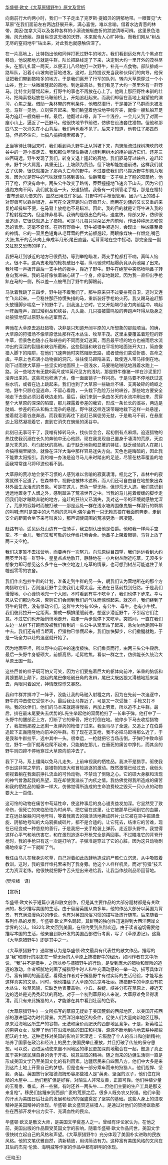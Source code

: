 [华盛顿·欧文《大草原猎野牛》原文及赏析](https://www.vrrw.net/wx/12162.html)

向南前行大约两小时，我们一下子走出了克罗斯·提姆贝的阴郁地带。一眼瞥见“大草原”在我们面前左右两边舒展开来，满心喜悦，难以言喻。借着水边青葱的林带，美因·加拿大河以及各种各样的小溪流蜿蜒曲折的踪迹清晰可辨。这里景色浩瀚，风光绮丽。游目纵览这无垠的沃野，本来就令人心旷神怡。而我们刚从“树丛无尽的窒闷地牢”钻出来，对此我也就感触倍深了。

在一片高地上，比特指出他和同伴打死过野牛的地方。我们看到远处有几个黑点在移动，他说那地方就是牛群。队长把路线定了下来，决定到大约一里开外的茂林尽头，在那儿扎营一两天，以便正儿八经地打一次野牛，补充一点食物。部队排成一路纵队，沿着小山坡向驻营地进发。这时，比特提议充当我和伙伴们的向导，他保证把我们带到猎物多的地方。于是我们离开了行军的队列，转向大草原穿过一个小山谷，登上一块微微隆起的高地。到达最高处，我们看见了大约一英里外有一群野马。比特立刻警惕起来，打野牛的事也不再放在心上了。他跨上那匹野性未驯的壮马，把绳索卷起放在马鞍前桥上，开始追赶起来。而我们却留在高地上凝望他的演习，心焦之至。借助一条林带的有利条件，他暗然潜行，于是接近了马群而未被发觉。马群一见他，立刻狂奔起来。我们眺望着他沿地平线奔突，就像一艘私船开足马力追赶一艘商船一样。最后，他翻过山脊，奔下一个浅谷，一会儿又到了对面一座小山上，逼近了一匹野马。他很快地节节前进，仿佛在设法套住猎物。但他和那匹马又一次消失在小山背后，我们再也看不见了。后来才知道，他套住了那匹烈马，但抓不住它，七搞八搞把绳索都丢了。

正当等待比特回来时，我们看到两头野牛正从斜坡下来，向蜿蜒流过绿树掩映的峡谷中的一道小溪走去。我和那位年轻伯爵极力想利用树木的掩护逼近它们。还差三四百码远，野牛发现了我们，转身又退上隆起的高地。我们驱马穿过峡谷，追赶起来。野牛头大肩宽，其重无比，上坡颇为费劲，但下坡却能加速前进。这样我们就占了优势，很快就接近了那两头亡命的野牛。不过要使我们的马靠近野牛却颇为艰难，因为光是野牛的气味就使马感到害怕。伯爵带着一支子弹上了膛的双筒枪，他开了枪，但没有命中。两头公牛改变了路线，莽莽撞撞地飞速奔下山去。因为它们逃跑方向不同，我们就各选一头，分道扬镳。我备有一对铜管老手枪，那是在福特·吉布逊那儿借来的，显然已用过许多回。打野牛时手枪很管用，因为马上的猎手对野兽可以靠得很近，并可在全速奔跑时向野兽开火。而用在边疆的又长又重的来复枪却操纵不便，在马背上放枪也不易瞄准。因此，我的目的就是让野牛进入我的手枪射程之内。但这殊非易事。我骑的是很出色的马，速度快，臀部又好，仿佛很爱追逐，它很快就追上了猎物。可是马儿每只耳朵岔开向前倾，作出种种厌恶和惊恐的表示。这毫不奇怪。在所有野兽中，野牛被猎手紧追时，会现出一种凶暴至极的神情。它的一双黑色短角从毛茸茸的巨大前额翘起，两眼像煤块一样燃烧;嘴巴大张;焦干的舌头向上伸成半月形;尾巴直竖，毛茸茸地在空中摇动。那完全是一副又狂怒又恐怖的样子。



我把马赶到够近的地方已很费劲，等到举枪瞄准，两支手枪都打不响，真叫人恼火。很不幸。这两支老枪的枪机破旧不堪，纵马驰骋时起爆药竟从药池晃了出来。我咔嗒一声扳开最后一支手枪的扳手，靠近了野牛。野牛在绝望中突然喷响鼻子转身向我冲来。我的马好像依着轴心转了一个身，痉挛地跳起。因为我一直伸出手枪趴在马的一侧，所以差一点被甩到了野牛的脚跟前。

马驮着我跳了三四步，野牛碰不着我们了。那牛原来只不过要拼死自卫，这时又连忙飞奔起来。一旦稳住那匹惊慌失措的马，重新装好手枪的火药，我又踢马追赶那头放慢脚步喘息一下的野牛了。到我追上它时，它又开始竭尽全力向前猛冲，响起一阵轰隆声，蹿过矮树丛和峡谷，几头鹿、几只狼被雷鸣般的奔跑声吓得从隐身之处狼狈地穿过原野左右逃窜而去。

奔驰在大草原去追赶猎物，决非是只知道开阔平原的人所想象的那般顺当。的确，大草原的狩猎场不像草原低处那样花木丛生、牧草丰茂。这里主要覆盖着短短的野牛草，但景色也随小丘和峡谷的不同而变幻迷离，而且最平坦的地方也被雨后水流冲出的深深的裂缝和峡谷所截断。这些裂缝和峡谷在平坦的地面张开大口，简直像猎人脚下的陷阱，在他们飞速奔驰时突然阻断去路，或者使他们蒙受折肢、丧命之虞。平原上也布满小动物掘的洞穴，往往使马蹄陷进去，致使连人带马摔倒在地。刚下过雨使大草原一些坚实的地面积上一层浅水，马要啪哒啪哒地溅着水跑上一路。另一些地方有无数8英尺或10英尺见方的浅坑，那是野牛像猪一样在沙泥里打滚弄出来的。这些坑也积满了水，像一面面镜子一样闪亮，于是马要不停地跃过这些水坑，或者在边上跳起来。我们也到了大草原一些破烂不堪、支离破碎的崎岖之地。野牛只顾仓皇逃命，不留心看路，一头栽下危险万分的峡谷。那些地方要安全地走下去是必须沿着峡边走的。最后，我们来到一条由冬天的水流冲刷出来、贯穿整个大草原的深深的陷窟，那儿裸露着参差的巉岩，形成一条长长的溪谷，两边是陡峭、参差的石头和黏土混杂的悬崖。野牛就这样连滚带蹦地栽下这样一处悬崖，接着就沿着谷底奔逃，而我看到再往下追赶已属徒劳无益，于是勒马不前，在悬崖边上寂然凝视着它，直到它消失在蜿蜒的溪谷中。

此刻已无事可干了，我唯有掉转马头，找伙伴会合，起初倒有点麻烦。追逐猎物的热忱使我沉溺在长久的奔驰中无心他顾，现在我发现自己置身于凄清的荒原，天边是光秃秃的、均匀起伏的高地。由于缺乏地物和显著的特征，缺乏经验的人在那儿会搞得糊里糊涂，就像在汪洋大海中那样容易迷失方向。天色也是晦暗的，因此我不能靠太阳指引。我的唯一办法是追寻马儿来时踏出的足迹，尽管在枯草覆盖的地面我常常连马蹄印迹也看不到。

大草原的荒凉地会使不习惯的人感到难以言喻的寂寞凄清。相比之下，森林中的寂寞就微不足道了。在森林中，视野也被林木遮断，而人们还可自由自在地想象出森林外面生龙活虎的景象。可是在这儿，景色一望无际，但却荒无人迹。我们意识到远远地置身于人烟之外，感到踏进了荒凉世界之中。当我的马儿拖着缓缓的脚步走回我们刚才蹦跳奔驰的地方，追赶的狂热又已消失，我对这一带的环境就感触尤深了。荒原的寂静时而被打破——那是远处一群在浅水塘周围像鬼魅一样潜行的鹈鹕的叫喊;有时是空中的大乌鸦的恶叫声;偶尔会有一只无赖恶狼在我面前奔走，走到安全的距离会坐下来号叫哀泣，那声调使周围的荒凉更添一层凄楚。

赶路有顷，遥见远处山边有一位骑手，我立刻认出他是伯爵。他和我一样两手空空。不一会儿，我们又和可敬的伙伴维托索会合。他鼻子上架着眼镜，马背上放了两三支空枪。

我们决定暂不去找营地，而要再作一次努力。向荒原纵目四望，我们远远看到大约两英里外有一群野牛，星星点点地散开，静静地在一小片树丛附近吃草。无须多少想象力即可想见这么多牛在一块空地边上吃草的情景，也可想到树丛可能遮住了某幢孤零零的农舍。

我们作出包抄牛群的计划，准备走到牛群的另一头，朝我们认为营地所在的那个方向猎取它们，否则追赶野牛会使我们走得太远，无法在日落前找到归路。于是我们慢慢地、小心谨慎地兜一个大圈，不时看到有牛不吃草了，我们也停下步来。幸亏风从它们那边吹来，否则它们会闻到我们的气味而惊慌起来。就这样，我们绕到了野牛的背后，没有惊动它们。这群牛大约有40头，有公牛、母牛，也有小牛犊。我们彼此拉开一定距离，排成一横排缓缓前进，想逐步潜近野牛，不引起它们注意。不过它们也开始悄悄地走开，每走一两步就停下来吃草。突然间，一直在我们左边一丛树下打盹而没被我们看到的一头公牛从窝里站了起来，急匆匆地跑回牛群中去。我们还有相当距离，但猎物已惊慌起来。我们加快脚步，它们撒腿就跑，于是一场全力以赴的追逐就开始了。

因为地面平坦，所以野牛向前冲的速度极快。它们鱼贯而行，由两三头公牛殿后。最后一头野牛身躯硕大，前额高昂，毛髯枯焦，看似一群之主，仿佛能长久统治大草原王国一般。

这些巨兽的样子既可怕又可笑，因为它们要拖着巨大的躯体向前冲，笨重的脑袋和肩膀要颠上颠下，翘起的尾巴像哑剧丑角的发辫，尾巴尖既凶狠又滑稽地摇来晃去，两眼闪着凶光，神情既惊悸又暴怒。

我和牛群并排冲了一阵子，没能让我的马驰入射程之内，因为在先前一次追逐中，野牛的冲击使它受惊不小。最后我让马靠近了，可是又一次受挫： 手枪又打不响。我的伙伴们，他们的马本来就跑得慢些，再加上劳累，所以追不上牛群。最后，排在最末尾要失去优势的L先生举起他的双筒枪扫了一长串子弹。他打中了一头野牛的腰部正上方，打断了它的脊骨，把它打倒在地。他停步下马去收拾猎物了，我把他那膛上还剩一发弹药的枪借了过来。我驱马尽了全速，又追上了在伯爵追赶下正轰隆隆地向前冲的牛群。有了现在这支枪，我不必把马赶得那么近了，于是我和牛群拉平，选中其中一头。很幸运，一枪就把它当场击倒。子弹打中致命部位，野牛一倒下就再也爬不起来，只能躺在那儿，在垂死的痛苦中挣扎，而其余的野牛则四蹄不停地穿过大草原向前冲去了。

我下了马，系上缰绳以免马儿走失，上前审视我的牺牲品。我决不是猎手。驱使我作出这非常之举的，是猎物的庞大和冒险追逐的激动。既然激情已经过去，我低头俯视着躺在我面前挣扎流血的可怜动物，不禁动了恻隐之心。它的硕大身躯和活现的神气曾激起我的热望，现在却使我滋长了内疚之情。我仿佛觉得我所造成的痛苦和我的牺牲品的躯体一样大，仿佛觉得所造成的生命浪费较之毁灭一只小点的动物要大上一百倍。

这可怜的动物在痛苦中苟延性命，使这种事后的良心谴责益发加深。它显然受了致命伤，但死亡的来临恐怕为时尚早。把它留在这里，让它被那早已闻到它的血腥，正在远处躲躲闪闪地号叫，等着我离去的狼活活地撕成碎片;让它被在空中振翅盘旋、阴郁地号叫的大乌鸦撕成碎片，都不是合适的。让它死去，结束它的苦难，现在已经变成一种慈悲的善行。于是我把一支手枪装上弹药，走近那头野牛。我觉得这样心平气和地伤害它，和在激烈追逐中开枪完全是两回事。不过瞄准它的背脊开枪时，我的手枪只有这一次是打响了。子弹准是穿过了它的心脏，因为这只动物剧痛地痉挛了一下就断了气。

我任由马儿在我身边吃草，自己对着如此放肆地造成的尸骸伫立沉思，从中吸取着教训。这时，我的猎伴维托索来到了我身旁。他这个人样样机灵，而对“狩猎”技艺尤为资深老练。他很快就把野牛舌头挖出来递给我，让我当作战利品带回营地。

(樊培绪　译)

【赏析】

华盛顿·欧文长于短篇小说和散文创作，但是其主要作品的大部分题材都是有关欧洲的，极少描写美国的生活。由于留居英国从商多年，他的作品大部分以英国为背景，有充满浪漫色彩的传说，也有对英国风俗习惯的描写及旅行随笔。后来随着一系列作品的发表，华盛顿·欧文声名鹊起，其鲜明的独创性迅速得到大西洋两岸文学界的公认。1832年欧文回到美国，在纽约受到热烈欢迎。由于读者迫切需要他描写本国的生活，他亲自到新开发的美国西部进行考察，写了《草原游记》。这篇《大草原猎野牛》即是其中之一。

《大草原猎野牛》通常被认为是华盛顿·欧文最具有代表性的散文作品，描写的是“我”和随行的朋友在一望无际的大草原上捕猎野牛的经历。如同作者在文中所说，“我”并不是猎手，之所以参与捕猎野牛的行动，是受到庞大的猎物和冒险的追逐的激动。作者细腻地刻画了捕猎野牛时人和牛充满动感的一举一动，描写具体详尽，富有鲜明的画面感，看得出作者对于捕猎野牛有过实际的生活经验，才能写出这样真实的文章。同时，他也描绘了大草原的荒凉与壮丽。捕猎野牛的草原没有花木丛生、牧草风貌，它缺乏地表覆盖物，小丘、裂缝、峡谷分布在草原上，接近天边的远处是光秃秃起伏的高地。对于一个初到草原的人来说，大草原难免显得凄清。而只有来此捕猎的人，才能够在其中看到壮丽的色彩。

《大草原猎野牛》一文所描写的草原无疑处于美国荒僻的西部地区，以美国开拓西部的激进运动为时代背景。大西洋沿岸地区的条件，促使人们大量向新地区迁移。原来沿海地区所生产的谷物，无法和廉价而肥沃的西部地区竞争。于是，新英格兰的男男女女，放弃了他们在沿海地区的田庄和村落，源源不断地到内地去耕种那些肥沃的土地。这种迁移对美国的影响非常深远： 它鼓励了个人的奋斗和创新精神;培养了国家在政治和经济上的民主;使国民举止豪放，并且打破了传统的保守思想。可以说，西进运动使来自不同地区的移民更加深刻地融合在一起，塑造了真正属于美利坚民族自身的勇于开拓、锐意进取的精神。随之而来的边疆生活则一直是形成美国文学乃至美国文化的有利因素。边疆居民来自四面八方。他们中大多是来到这片土地上开垦自己的梦想。但是也有一部分乘车而来的狩猎人。他们彪悍、坚毅、勇猛。英国旅行家福德海姆形容那些猎人是“英勇、坚强的汉子，他们住在简陋的木屋中……他们粗犷但是好客，对陌生人非常友善，正直可靠。他们种植少量的玉蜀黍、番瓜，养一些猪，有时还养一两头牛……但他们主要的生产工具是那支来复枪”。移民们接踵来到西部广袤的荒原之后，很多人既务农又狩猎。他们辛勤的汗水为美国日后社会的发展和经济的强盛奠定了坚实的基础。这些人身上的进取精神是美国精神的体现。华盛顿·欧文盛赞这些猎人，是通过对他们的赞扬讴歌那些在西部开发中出力实干、充满血性的民众。

华盛顿·欧文是散文大师，是美国文学奠基人之一。曾经有评论家认为，在他之前，美国出版的作品颇受英国文学的影响。随着华盛顿·欧文作品问世，美国文学很快树立起自己的风格和声望。《大草原猎野牛》充分体现了美国朴实进取的民族风格。他的文笔优雅自然，清新精致，用词简洁有力。这种富有美国风格的文风在其后的杰克·伦敦、海明威等作家的作品中都有鲜明的体现。

(王晓玉)

